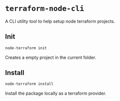# `terraform-node-cli`

A CLI utility tool to help setup node terraform projects.

## Init
```bash
node-terraform init
```
Creates a empty project in the current folder.

## Install
```bash
node-terraform install
```
Install the package locally as a terraform provider.

